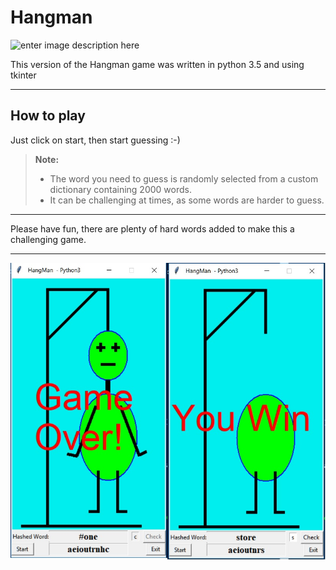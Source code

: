 ﻿Hangman
===================
![enter image description here](http://i65.tinypic.com/2mhd4ef.png) 


This version of the Hangman game was written in python 3.5 and using tkinter 

-------------------
 How to play			
-------------------		
Just click on start, then start guessing :-)

> **Note:**
>
> - The word you need to guess is randomly selected from a custom dictionary containing 2000 words.
> - It can be challenging at times, as some words are harder to guess.



----------


Please have fun, there are plenty of hard words added to make this a challenging game.


----------


![enter image description here](https://github.com/HawkeyeZAR/Hangman/blob/master/HangMan.jpg)
